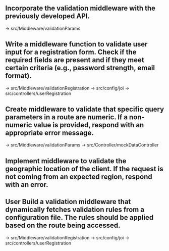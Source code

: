 ## Incorporate the validation middleware with the previously developed API.

-> src/Middleware/validationParams

## Write a middleware function to validate user input for a registration form. Check if the required fields are present and if they meet certain criteria (e.g., password strength, email format).

-> src/Middleware/validationRegistration
-> src/config/joi
-> src/controllers/userRegistration

## Create middleware to validate that specific query parameters in a route are numeric. If a non-numeric value is provided, respond with an appropriate error message.

-> src/Middleware/validationParams
-> src/Controller/mockDataController

## Implement middleware to validate the geographic location of the client. If the request is not coming from an expected region, respond with an error.

## User Build a validation middleware that dynamically fetches validation rules from a configuration file. The rules should be applied based on the route being accessed.

-> src/Middleware/validationRegistration
-> src/config/joi
-> src/controllers/userRegistration
